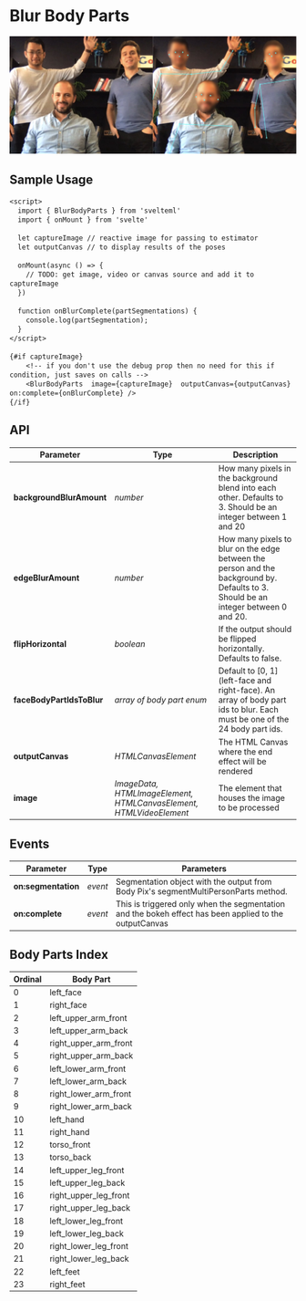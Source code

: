 # Blur Body Parts

![](_media/blurred.jpg)

## Sample Usage

    <script>
      import { BlurBodyParts } from 'svelteml'
      import { onMount } from 'svelte'

      let captureImage // reactive image for passing to estimator
      let outputCanvas // to display results of the poses

      onMount(async () => {
        // TODO: get image, video or canvas source and add it to captureImage
      })

      function onBlurComplete(partSegmentations) {
        console.log(partSegmentation);
      }
    </script>

    {#if captureImage}
        <!-- if you don't use the debug prop then no need for this if condition, just saves on calls -->
        <BlurBodyParts  image={captureImage}  outputCanvas={outputCanvas} on:complete={onBlurComplete} />
    {/if}

## API

| Parameter                 | Type                                                               | Description                                                                                                                         |
| ------------------------- | ------------------------------------------------------------------ | ----------------------------------------------------------------------------------------------------------------------------------- |
| **backgroundBlurAmount**  | _number_                                                           | How many pixels in the background blend into each other. Defaults to 3. Should be an integer between 1 and 20                       |
| **edgeBlurAmount**        | _number_                                                           | How many pixels to blur on the edge between the person and the background by. Defaults to 3. Should be an integer between 0 and 20. |
| **flipHorizontal**        | _boolean_                                                          | If the output should be flipped horizontally. Defaults to false.                                                                    |
| **faceBodyPartIdsToBlur** | _array of body part enum_                                          | Default to [0, 1] (left-face and right-face). An array of body part ids to blur. Each must be one of the 24 body part ids.          |
| **outputCanvas**          | _HTMLCanvasElement_                                                | The HTML Canvas where the end effect will be rendered                                                                               |
| **image**                 | _ImageData, HTMLImageElement, HTMLCanvasElement, HTMLVideoElement_ | The element that houses the image to be processed                                                                                   |

## Events

| Parameter           | Type    | Parameters                                                                                             |
| ------------------- | ------- | ------------------------------------------------------------------------------------------------------ |
| **on:segmentation** | _event_ | Segmentation object with the output from Body Pix's segmentMultiPersonParts method.                    |
| **on:complete**     | _event_ | This is triggered only when the segmentation and the bokeh effect has been applied to the outputCanvas |

## Body Parts Index

| Ordinal | Body Part             |
| ------- | --------------------- |
| 0       | left_face             |
| 1       | right_face            |
| 2       | left_upper_arm_front  |
| 3       | left_upper_arm_back   |
| 4       | right_upper_arm_front |
| 5       | right_upper_arm_back  |
| 6       | left_lower_arm_front  |
| 7       | left_lower_arm_back   |
| 8       | right_lower_arm_front |
| 9       | right_lower_arm_back  |
| 10      | left_hand             |
| 11      | right_hand            |
| 12      | torso_front           |
| 13      | torso_back            |
| 14      | left_upper_leg_front  |
| 15      | left_upper_leg_back   |
| 16      | right_upper_leg_front |
| 17      | right_upper_leg_back  |
| 18      | left_lower_leg_front  |
| 19      | left_lower_leg_back   |
| 20      | right_lower_leg_front |
| 21      | right_lower_leg_back  |
| 22      | left_feet             |
| 23      | right_feet            |
